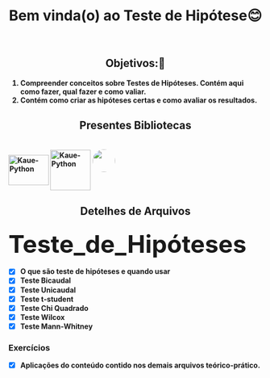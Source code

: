 <h1 align ="center"> Bem vinda(o) ao Teste de Hipótese😊</h1>
<br>
<h2 align = "center"><b>Objetivos:🤔<b></h2>
  
1. Compreender conceitos sobre Testes de Hipóteses. Contém aqui como fazer, qual fazer e como valiar.
2. Contém como criar as hipóteses certas e como avaliar os resultados.
<h2 align = "center"><b>Presentes Bibliotecas</b></h2>
  
  </div>
<div style="display: inline_block"><br>
  <img align="center" alt="Kaue-Python" height="60" width="80" src="https://cdn.jsdelivr.net/gh/devicons/devicon/icons/pandas/pandas-original-wordmark.svg">
  <img align="center" alt="Kaue-Python" height="80" width="80" src="https://cdn.jsdelivr.net/gh/devicons/devicon/icons/numpy/numpy-original-wordmark.svg" />
  
  <a>
 <img style="border-radius: 60%;" src="https://user-images.githubusercontent.com/68445400/167929638-be49afaf-e307-4687-9307-fc37c7489741.svg" width="45px;" alt=""/>
 <sub><b></b></sub></a> <a></a>
</div>
   
<h2 align = "center"><b> Detelhes de Arquivos<b></h2>
  
 <h3><font size = 10><b>Teste_de_Hipóteses</b></font></h3>
  
  - [x] O que são teste de hipóteses e quando usar
  - [x] Teste Bicaudal
  - [X] Teste Unicaudal
  - [X] Teste t-student
  - [X] Teste Chi Quadrado
  - [X] Teste Wilcox
  - [X] Teste Mann-Whitney

<b><h3>Exercícios</h3></b>

  - [x] Aplicações do conteúdo contido nos demais arquivos teórico-prático.
